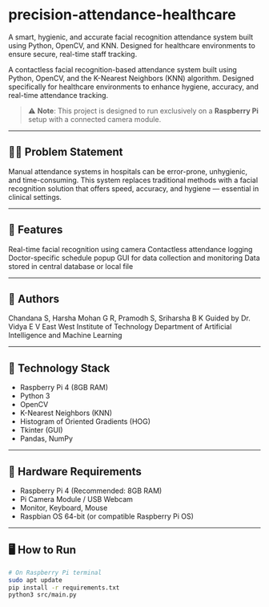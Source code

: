# precision-attendance-healthcare
A smart, hygienic, and accurate facial recognition attendance system built using Python, OpenCV, and KNN. Designed for healthcare environments to ensure secure, real-time staff tracking.

A contactless facial recognition-based attendance system built using Python, OpenCV, and the K-Nearest Neighbors (KNN) algorithm. Designed specifically for healthcare environments to enhance hygiene, accuracy, and real-time attendance tracking.

> ⚠️ **Note**: This project is designed to run exclusively on a **Raspberry Pi** setup with a connected camera module.

---

## 👨‍⚕️ Problem Statement
Manual attendance systems in hospitals can be error-prone, unhygienic, and time-consuming. This system replaces traditional methods with a facial recognition solution that offers speed, accuracy, and hygiene — essential in clinical settings.

---

## 🧪 Features
Real-time facial recognition using camera
Contactless attendance logging
Doctor-specific schedule popup
GUI for data collection and monitoring
Data stored in central database or local file

---

## 🤝 Authors
Chandana S, Harsha Mohan G R, Pramodh S, Sriharsha B K
Guided by Dr. Vidya E V
East West Institute of Technology
Department of Artificial Intelligence and Machine Learning

---

## 🧠 Technology Stack
- Raspberry Pi 4 (8GB RAM)
- Python 3
- OpenCV
- K-Nearest Neighbors (KNN)
- Histogram of Oriented Gradients (HOG)
- Tkinter (GUI)
- Pandas, NumPy

---

## 🔧 Hardware Requirements

- Raspberry Pi 4 (Recommended: 8GB RAM)
- Pi Camera Module / USB Webcam
- Monitor, Keyboard, Mouse
- Raspbian OS 64-bit (or compatible Raspberry Pi OS)

---

## 🖥️ How to Run

```bash
# On Raspberry Pi terminal
sudo apt update
pip install -r requirements.txt
python3 src/main.py

